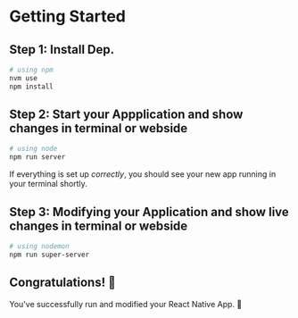# Getting Started
## Step 1: Install Dep.

```bash
# using npm
nvm use
npm install
```

## Step 2: Start your Appplication and show changes in terminal or webside

```bash
# using node
npm run server
```
If everything is set up _correctly_, you should see your new app running in your terminal shortly.



## Step 3: Modifying your Application and show live changes in terminal or webside

```bash
# using nodemon
npm run super-server
```

## Congratulations! :tada:

You've successfully run and modified your React Native App. :partying_face:
